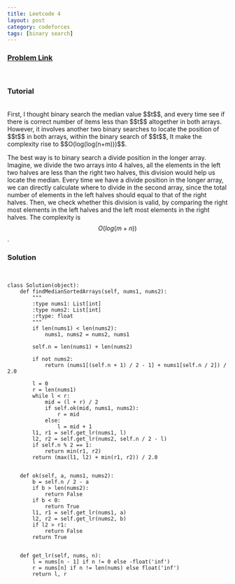 ```yaml
---
title: Leetcode 4
layout: post
category: codeforces
tags: [binary search]
---
```



### [Problem Link](https://leetcode.com/problems/median-of-two-sorted-arrays/)
<br/>

### Tutorial  
<br/>
First, I thought binary search the median value $$t$$, and every time see if there is correct number of items less than $$t$$ altogether in both arrays.
However, it involves another two binary searches to locate the position of $$t$$ in both arrays, within the binary search of $$t$$,
It make the complexity rise to $$O(log(log(n+m)))$$.

The best way is to binary search a divide position in the longer array.
Imagine, we divide the two arrays into 4 halves, all the elements in the left two halves are less than the right two halves, this division would help us locate the median.
Every time we have a divide position in the longer array, we can directly calculate where to divide in the second array, since the total number of elements in the left halves should equal to that of the right halves.
Then, we check whether this division is valid, by comparing the right most elements in the left halves and the left most elements in the right halves.
The complexity is $$O(log(m+n))$$.
<br/>


### Solution  
<br/>


	class Solution(object):
	    def findMedianSortedArrays(self, nums1, nums2):
	        """
	        :type nums1: List[int]
	        :type nums2: List[int]
	        :rtype: float
	        """
	        if len(nums1) < len(nums2):
	            nums1, nums2 = nums2, nums1
	
	        self.n = len(nums1) + len(nums2)
	
	        if not nums2:
	            return (nums1[(self.n + 1) / 2 - 1] + nums1[self.n / 2]) / 2.0
	
	        l = 0
	        r = len(nums1)
	        while l < r:
	            mid = (l + r) / 2
	            if self.ok(mid, nums1, nums2):
	                r = mid
	            else:
	                l = mid + 1
	        l1, r1 = self.get_lr(nums1, l)
	        l2, r2 = self.get_lr(nums2, self.n / 2 - l)
	        if self.n % 2 == 1:
	            return min(r1, r2)
	        return (max(l1, l2) + min(r1, r2)) / 2.0
	        
	        
	    def ok(self, a, nums1, nums2):
	        b = self.n / 2 - a
	        if b > len(nums2):
	            return False
	        if b < 0:
	            return True
	        l1, r1 = self.get_lr(nums1, a)
	        l2, r2 = self.get_lr(nums2, b)
	        if l2 > r1:
	            return False
	        return True
	
	
	    def get_lr(self, nums, n):
	        l = nums[n - 1] if n != 0 else -float('inf')
	        r = nums[n] if n != len(nums) else float('inf')
	        return l, r
	
